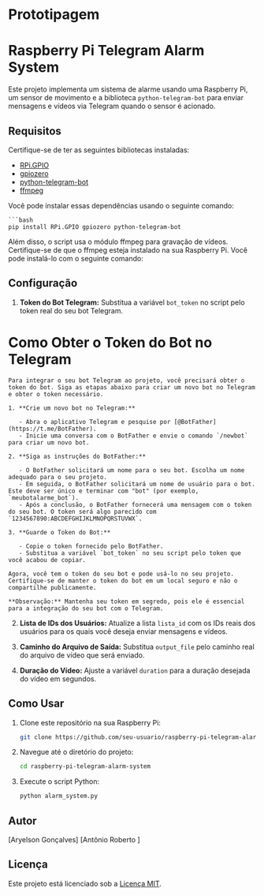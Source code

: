 # Prototipagem

# Raspberry Pi Telegram Alarm System

Este projeto implementa um sistema de alarme usando uma Raspberry Pi, um sensor de movimento e a biblioteca `python-telegram-bot` para enviar mensagens e vídeos via Telegram quando o sensor é acionado.

## Requisitos

Certifique-se de ter as seguintes bibliotecas instaladas:

- [RPi.GPIO](https://pypi.org/project/RPi.GPIO/)
- [gpiozero](https://gpiozero.readthedocs.io/en/stable/)
- [python-telegram-bot](https://python-telegram-bot.readthedocs.io/en/stable/)
- [ffmpeg](https://www.ffmpeg.org/)

Você pode instalar essas dependências usando o seguinte comando:

    ```bash
    pip install RPi.GPIO gpiozero python-telegram-bot

Além disso, o script usa o módulo ffmpeg para gravação de vídeos. Certifique-se de que o ffmpeg esteja instalado na sua Raspberry Pi. Você pode instalá-lo com o seguinte comando:

## Configuração

1. **Token do Bot Telegram:**
   Substitua a variável `bot_token` no script pelo token real do seu bot Telegram.
# Como Obter o Token do Bot no Telegram

    Para integrar o seu bot Telegram ao projeto, você precisará obter o token do bot. Siga as etapas abaixo para criar um novo bot no Telegram e obter o token necessário.
    
    1. **Crie um novo bot no Telegram:**
    
       - Abra o aplicativo Telegram e pesquise por [@BotFather](https://t.me/BotFather).
       - Inicie uma conversa com o BotFather e envie o comando `/newbot` para criar um novo bot.
    
    2. **Siga as instruções do BotFather:**
    
       - O BotFather solicitará um nome para o seu bot. Escolha um nome adequado para o seu projeto.
       - Em seguida, o BotFather solicitará um nome de usuário para o bot. Este deve ser único e terminar com "bot" (por exemplo, `meubotalarme_bot`).
       - Após a conclusão, o BotFather fornecerá uma mensagem com o token do seu bot. O token será algo parecido com `1234567890:ABCDEFGHIJKLMNOPQRSTUVWX`.
    
    3. **Guarde o Token do Bot:**
    
       - Copie o token fornecido pelo BotFather.
       - Substitua a variável `bot_token` no seu script pelo token que você acabou de copiar.
    
    Agora, você tem o token do seu bot e pode usá-lo no seu projeto. Certifique-se de manter o token do bot em um local seguro e não o compartilhe publicamente.
    
    **Observação:** Mantenha seu token em segredo, pois ele é essencial para a integração do seu bot com o Telegram.

2. **Lista de IDs dos Usuários:**
   Atualize a lista `lista_id` com os IDs reais dos usuários para os quais você deseja enviar mensagens e vídeos.

3. **Caminho do Arquivo de Saída:**
   Substitua `output_file` pelo caminho real do arquivo de vídeo que será enviado.

4. **Duração do Vídeo:**
   Ajuste a variável `duration` para a duração desejada do vídeo em segundos.

## Como Usar

1. Clone este repositório na sua Raspberry Pi:

   ```bash
   git clone https://github.com/seu-usuario/raspberry-pi-telegram-alarm-system.git

2. Navegue até o diretório do projeto:

   ```bash
   cd raspberry-pi-telegram-alarm-system

3. Execute o script Python:

   ```bash
   python alarm_system.py

## Autor

[Aryelson Gonçalves]
[Antônio Roberto ]

## Licença

Este projeto está licenciado sob a [Licença MIT](LICENSE).

